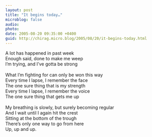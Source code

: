 ```yaml
---
layout: post
title: "It begins today…"
microblog: false
audio: 
photo: 
date: 2005-08-20 09:35:00 +0400
guid: http://chirag.micro.blog/2005/08/20/it-begins-today.html
---
```

<p>A lot has happened in past week<br>Enough said, done to make me weep<br>I’m trying, and I’ve gotta be strong<br><br>What I’m fighting for can only be won this way<br>Every time I lapse, I remember the face<br>The one sure thing that is my strength<br>Every time I lapse, I remember the voice<br>The one sure thing that gets me up<br><br>My breathing is slowly, but surely becoming regular<br>And I wait until I again hit the crest<br>Sitting at the bottom of the trough<br>There’s only one way to go from here<br>Up, up and up.</p>
